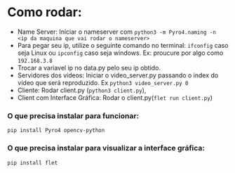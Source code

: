 
# Como rodar:

* Name Server: Iniciar o nameserver com ``` python3 -m Pyro4.naming -n <ip da maquina que vai rodar o nameserver> ```
* Para pegar seu ip, utilize o seguinte comando no terminal: ``` ifconfig ``` caso seja Linux ou ``` ipconfig ``` caso seja windows.
  Ex: proucure por algo como ```192.168.3.8```
* Trocar a variavel ip no data.py pelo seu ip obtido.
* Servidores dos vídeos: Iniciar o video_server.py passando o index do vídeo que será reproduzido. Ex ``` python3 video_server.py 0 ```
* Cliente: Rodar client.py (```python3 client.py```),
* Client com Interface Gráfica: Rodar o client.py(```flet run client.py```)

### O que precisa instalar para funcionar:
    pip install Pyro4 opencv-python 

### O que precisa instalar para visualizar a interface gráfica:
    pip install flet


